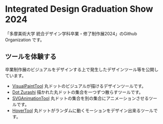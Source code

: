 # Integrated Design Graduation Show 2024
「多摩美術大学 統合デザイン学科卒業・修了制作展2024」のGithub Organization です。


## ツールを体験する
卒業制作展のビジュアルをデザインする上で発生したデザインツール等を公開しています。

- [VisualPaintTool](https://www.dropbox.com/scl/fo/8ehhyhf8wvwaujz2288vk/h?rlkey=6idscrclrvbh8pts6d8t73ckh&dl=0)
丸ドットのビジュアルが描けるデザインツールです。
- [Dot Zurashi](https://www.dropbox.com/scl/fo/52cdb97utag2jg578pcq9/h?rlkey=rkuc6kzcdyc72gyxcmt2m2oa5&dl=0)
描かれた丸ドットの集合を一つずつ散らすツールです。
- [SVGAnimationTool](https://svganimationtool.pages.dev/)
丸ドットの集合を別の集合にアニメーションさせるツールです。
- [HoverTool](https://itd-gw-hovertool.pages.dev/)
丸ドットがランダムに動くモーションをデザイン出来るツールです。
